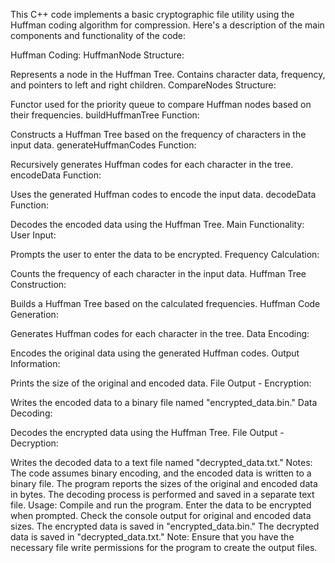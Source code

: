This C++ code implements a basic cryptographic file utility using the Huffman coding algorithm for compression. Here's a description of the main components and functionality of the code:

Huffman Coding:
HuffmanNode Structure:

Represents a node in the Huffman Tree.
Contains character data, frequency, and pointers to left and right children.
CompareNodes Structure:

Functor used for the priority queue to compare Huffman nodes based on their frequencies.
buildHuffmanTree Function:

Constructs a Huffman Tree based on the frequency of characters in the input data.
generateHuffmanCodes Function:

Recursively generates Huffman codes for each character in the tree.
encodeData Function:

Uses the generated Huffman codes to encode the input data.
decodeData Function:

Decodes the encoded data using the Huffman Tree.
Main Functionality:
User Input:

Prompts the user to enter the data to be encrypted.
Frequency Calculation:

Counts the frequency of each character in the input data.
Huffman Tree Construction:

Builds a Huffman Tree based on the calculated frequencies.
Huffman Code Generation:

Generates Huffman codes for each character in the tree.
Data Encoding:

Encodes the original data using the generated Huffman codes.
Output Information:

Prints the size of the original and encoded data.
File Output - Encryption:

Writes the encoded data to a binary file named "encrypted_data.bin."
Data Decoding:

Decodes the encrypted data using the Huffman Tree.
File Output - Decryption:

Writes the decoded data to a text file named "decrypted_data.txt."
Notes:
The code assumes binary encoding, and the encoded data is written to a binary file.
The program reports the sizes of the original and encoded data in bytes.
The decoding process is performed and saved in a separate text file.
Usage:
Compile and run the program.
Enter the data to be encrypted when prompted.
Check the console output for original and encoded data sizes.
The encrypted data is saved in "encrypted_data.bin."
The decrypted data is saved in "decrypted_data.txt."
Note: Ensure that you have the necessary file write permissions for the program to create the output files.

